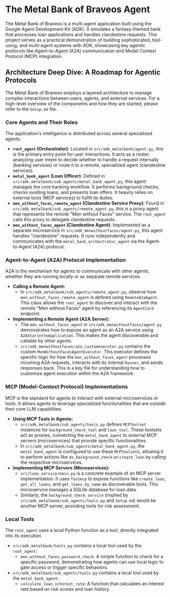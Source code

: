 # The Metal Bank of Braveos Agent

The Metal Bank of Braveos is a multi-agent application built using the Google Agent Development Kit (ADK). It simulates a fantasy-themed bank that processes loan applications and handles clandestine requests. This project serves as a practical demonstration of building sophisticated, tool-using, and multi-agent systems with ADK, showcasing key agentic protocols like Agent-to-Agent (A2A) communication and Model Context Protocol (MCP) integration.

## Architecture Deep Dive: A Roadmap for Agentic Protocols

The Metal Bank of Braveos employs a layered architecture to manage complex interactions between users, agents, and external services. For a high-level overview of the components and how they are started, please refer to the `Setup.md` file.

### Core Agents and Their Roles

The application's intelligence is distributed across several specialized agents:

*   **`root_agent` (Orchestrator)**: Located in `src/adk_metalbank/agent.py`, this is the primary entry point for user interactions. It acts as a router, analyzing user intent to decide whether to handle a request internally (banking services) or route it to a remote, specialized agent (clandestine services).
*   **`metal_bank_agent` (Loan Officer)**: Defined in `src/adk_metalbank/sub_agents/metal_bank_agent.py`, this agent manages the core banking workflow. It performs background checks, checks existing loans, and presents loan offers. It heavily relies on external tools (MCP services) to fulfill its duties.
*   **`men_without_faces_remote_agent` (Clandestine Service Proxy)**: Found in `src/adk_metalbank/sub_agents/remote_agent.py`, this is a proxy agent that represents the remote "Men without Faces" service. The `root_agent` calls this proxy to delegate clandestine requests.
*   **`men_without_faces_agent` (Clandestine Agent)**: Implemented as a separate microservice in `src/adk_menwithoutfaces/agent.py`, this agent handles "clandestine" requests. It runs independently and communicates with the `metal_bank_orchestrator_agent` via the Agent-to-Agent (A2A) protocol.

### Agent-to-Agent (A2A) Protocol Implementation

A2A is the mechanism for agents to communicate with other agents, whether they are running locally or as separate remote services.

*   **Calling a Remote Agent:**
    *   In `src/adk_metalbank/sub_agents/remote_agent.py`, observe how `men_without_faces_remote_agent` is defined using `RemoteA2aAgent`. This class allows the `root_agent` to discover and interact with the remote "Men without Faces" agent by referencing its `AgentCard` endpoint.
*   **Implementing a Remote Agent (A2A Server):**
    *   The `men_without_faces_agent` in `src/adk_menwithoutfaces/agent.py` demonstrates how to expose an agent as an A2A service using `A2AStarletteApplication`. This makes the agent discoverable and callable by other agents.
    *   `src/adk_menwithoutfaces/a2a_customexecutor.py` contains the custom `MenWithoutFacesAgentExecutor`. This executor defines the specific logic for how the `men_without_faces_agent` processes incoming A2A requests, interacts with its internal `Runner`, and sends responses back. This is a key file for understanding how to customize agent execution within the A2A framework.

### MCP (Model-Context Protocol) Implementations

MCP is the standard for agents to interact with external microservices or tools. It allows agents to leverage specialized functionalities that are outside their core LLM capabilities.

*   **Using MCP Tools in Agents:**
    *   `src/adk_metalbank/sub_agents/tools.py` defines `MCPToolset` instances for `background_check_tool` and `loan_tool`. These toolsets act as proxies, connecting the `metal_bank_agent` to external MCP servers (microservices) that provide specific functionalities.
    *   In `src/adk_metalbank/sub_agents/metal_bank_agent.py`, the `metal_bank_agent` is configured to use these `MCPToolset`s, allowing it to perform actions like `do_background_check` or `create_loan` by calling the respective microservices.
*   **Implementing MCP Servers (Microservices):**
    *   `src/loan_service/main.py` is a concrete example of an MCP server implementation. It uses `fastmcp` to expose functions like `create_loan`, `get_all_loans`, and `get_loans_by_name` as discoverable tools. This microservice manages a SQLite database for loan data.
    *   Similarly, the `background_check_service` (implied by `src/adk_metalbank/sub_agents/tools.py` and `Setup.md`) would be another MCP server, providing tools for risk assessment.

### Local Tools

The `root_agent` uses a local Python function as a tool, directly integrated into its execution.

*   `src/adk_metalbank/tools.py` contains a local tool used by the `root_agent`:
    *   `men_without_faces_password_check`: A simple function to check for a specific password, demonstrating how agents can use local logic to gate access or trigger specific behaviors.
*   `src/adk_metalbank/sub_agents/tools.py` contains a local tool used by the `metal_bank_agent`:
    *   `calculate_loan_interest_rate`: A function that calculates an interest rate based on risk scores and loan history.
